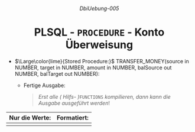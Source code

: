 ###### <p align="center"> DbiUebung-005 </p>

<div align="center">
  
  # PLSQL - `PROCEDURE` - Konto Überweisung 

  - <div align="left"> 
    
    $\Large\color{lime}{Stored Procedure:}$ TRANSFER_MONEY(source in NUMBER, target in NUMBER, amount in NUMBER, balSource out NUMBER, balTarget out NUMBER):
    
    - Fertige Ausgabe:  
      > *Erst alle ( Hilfs- )*`FUNCTIONS` *kompilieren, dann kann die Ausgabe ausgeführt werden*!  

  </div>

  |    Nur die Werte:                                  |  Formatiert:                                          |  
  |:---------------------------------------------------|:------------------------------------------------------|  
  |                                                    |                                                       |  


  </div>
